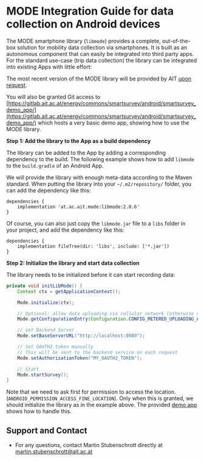 # MODE Integration Guide for data collection on Android devices

The MODE smartphone library (`libmode`) provides a complete, out-of-the-box
solution for mobility data collection via smartphones. It is built as an
autonomous component that can easily be integrated into third party apps. For
the standard use-case (trip data collection) the library can be integrated into
existing Apps with little effort:

The most recent version of the MODE library will be provided by AIT
[upon request](mailto:martin.stubenschrott@ait.ac.at). 

You will also be granted Git access to 
[https://gitlab.ait.ac.at/energy/commons/smartsurvey/android/smartsurvey_demo_app/](https://gitlab.ait.ac.at/energy/commons/smartsurvey/android/smartsurvey_demo_app/)
which hosts a very basic demo app, showing how to use the MODE library.

**Step 1: Add the library to the App as a build dependency**

The library can be added to the App by adding a corresponding dependency to the build. The following example shows how to add `libmode` to the `build.gradle` of an Android App.

We will provide the library with enough meta-data according to the Maven standard.
When putting the library into your `~/.m2/repository/` folder, you can add the dependency
like this:
```
dependencies {
    implementation 'at.ac.ait.mode:libmode:2.0.6'
}
```

Of course, you can also just copy the `libmode.jar` file to a `libs` folder
in your project, and add the dependency like this:
```
dependencies {
    implementation fileTree(dir: 'libs', include: ['*.jar'])
}
```


**Step 2: Initialize the library and start data collection**

The library needs to be initialized before it can start recording data: 

```java
private void initLibMode() {
    Context ctx = getApplicationContext();

    Mode.initialize(ctx);

    // Optional: allow data uploading via cellular network (otherwise data only gets uploaded when on WiFi)
    Mode.getConfigurationEntry(Configuration.CONFIG_METERED_UPLOADING_ALLOWED).setBooleanValue(ctx, true);

    // set Backend Server
    Mode.setBaseServerURL("http://localhost:8080");

    // Set OAUTH2 token manually
    // This will be sent to the backend service on each request
    Mode.setAuthorizationToken("MY_OAUTH2_TOKEN");

    // Start
    Mode.startSurvey();
}
```

Note that we need to ask first for permission to access the location.
(`ANDROID_PERMISSION_ACCESS_FINE_LOCATION`).
Only when this is granted, we should initialize the library as in the example above.
The provided [demo app](https://gitlab.ait.ac.at/energy/commons/smartsurvey/android/smartsurvey_demo_app/) shows how to handle this.

## Support and Contact

- For any questions, contact Martin Stubenschrott directly at
  [martin.stubenschrott@ait.ac.at](mailto:martin.stubenschrott@ait.ac.at)